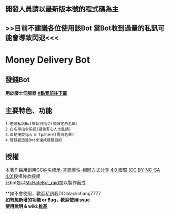 ## 開發人員請以最新版本號的程式碼為主 
## >>目前不建議各位使用該Bot 當Bot收到過量的私訊可能會導致閃退<<<
# Money Delivery Bot


發錢Bot
---------------------------------------------------
**用於廢土伺服器**
[#**點我前往下載**](https://github.com/BlackChang1204/Money-Delivery-Bot/releases)<br>
## 主要特色、功能
```  
1.透過私訊Bot來執行指令(須設定白名單)  
2.白名單指令系統(避免有心人士亂搞)  
3.自動接受tpa & tpahere(需白名單)
4.發錢者透過Bot來達成發錢目的
```
## 授權
本著作採用創用CC[姓名標示-非商業性-相同方式分享 4.0 國際 (CC BY-NC-SA 4.0)](https://creativecommons.org/licenses/by-nc-sa/4.0/deed.zh_TW)授權條款授權<br>
此bot是以[McHateBot_raid](https://github.com/Forever-Hate/McHateBot_raid)加以製作而成

**如不會使用，歡迎私訊我DC:blackchang7777<br>
**如有想新增的功能 or Bug，歡迎使用[issue](https://github.com/BlackChang1204/Money-Delivery-Bot/issues)**<br>
**使用說明 & wiki:[維基](https://github.com/BlackChang1204/Money-Delivery-Bot/wiki)**
